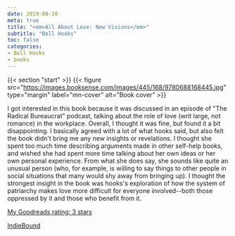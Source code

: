 ```yaml
---
date: 2019-08-10
meta: true
title: "<em>All About Love: New Visions</em>"
subtitle: "Bell Hooks"
toc: false
categories:
- Bell Hooks
- books
---
```


{{< section "start" >}}
{{< figure src="https://images.booksense.com/images/445/168/9780688168445.jpg" type="margin" label="mn-cover" alt="Book cover" >}}

I got interested in this book because it was discussed in an episode of "The Radical Bureaucrat" podcast, talking about the role of love (writ large, not romance) in the workplace. Overall, I thought it was fine, but found it a bit disappointing. I basically agreed with a lot of what hooks said, but also felt the book didn't bring me any new insights or revelations. I thought she spent too much time describing arguments made in other self-help books, and wished she had spent more time talking about her own ideas or her own personal experience. From what she does say, she sounds like quite an unusual person (who, for example, is willing to say things to other people in social situations that many would shy away from bringing up). I thought the strongest insight in the book was hooks's exploration of how the system of patriarchy makes love more difficult for everyone involved--both those oppressed by it and those who benefit from it.

[My Goodreads rating: 3 stars](https://www.goodreads.com/review/show/2893446074)  

[IndieBound](https://www.indiebound.org/book/9780688168445)

